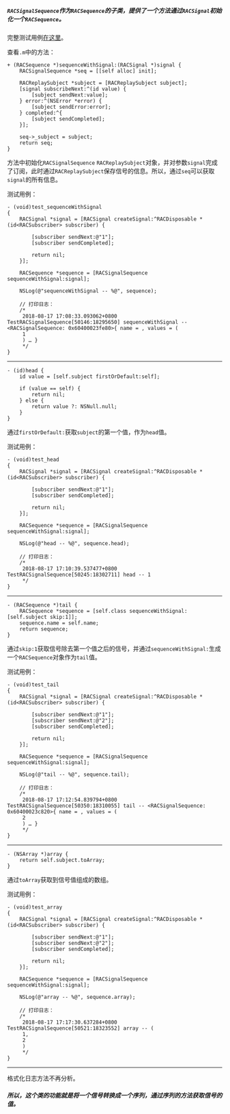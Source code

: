##### `RACSignalSequence`作为`RACSequence`的子类，提供了一个方法通过`RACSignal`初始化一个`RACSequence`。

完整测试用例[在这里](https://github.com/jianghui1/TestRACSignalSequence)。

查看`.m`中的方法：

    + (RACSequence *)sequenceWithSignal:(RACSignal *)signal {
    	RACSignalSequence *seq = [[self alloc] init];
    
    	RACReplaySubject *subject = [RACReplaySubject subject];
    	[signal subscribeNext:^(id value) {
    		[subject sendNext:value];
    	} error:^(NSError *error) {
    		[subject sendError:error];
    	} completed:^{
    		[subject sendCompleted];
    	}];
    
    	seq->_subject = subject;
    	return seq;
    }
方法中初始化`RACSignalSequence` `RACReplaySubject`对象，并对参数`signal`完成了订阅，此时通过`RACReplaySubject`保存信号的信息。所以，通过`seq`可以获取`signal`的所有信息。

测试用例：

    - (void)test_sequenceWithSignal
    {
        RACSignal *signal = [RACSignal createSignal:^RACDisposable *(id<RACSubscriber> subscriber) {
            
            [subscriber sendNext:@"1"];
            [subscriber sendCompleted];
            
            return nil;
        }];
        
        RACSequence *sequence = [RACSignalSequence sequenceWithSignal:signal];
        
        NSLog(@"sequenceWithSignal -- %@", sequence);
        
        // 打印日志：
        /*
         2018-08-17 17:08:33.093062+0800 TestRACSignalSequence[50146:18295650] sequenceWithSignal -- <RACSignalSequence: 0x60400023fe80>{ name = , values = (
         1
         ) … }
         */
    }
***

    - (id)head {
    	id value = [self.subject firstOrDefault:self];
    
    	if (value == self) {
    		return nil;
    	} else {
    		return value ?: NSNull.null;
    	}
    }
通过`firstOrDefault:`获取`subject`的第一个值，作为`head`值。

测试用例：

    - (void)test_head
    {
        RACSignal *signal = [RACSignal createSignal:^RACDisposable *(id<RACSubscriber> subscriber) {
            
            [subscriber sendNext:@"1"];
            [subscriber sendCompleted];
            
            return nil;
        }];
        
        RACSequence *sequence = [RACSignalSequence sequenceWithSignal:signal];
        
        NSLog(@"head -- %@", sequence.head);
        
        // 打印日志：
        /*
         2018-08-17 17:10:39.537477+0800 TestRACSignalSequence[50245:18302711] head -- 1
         */
    }
***

    - (RACSequence *)tail {
    	RACSequence *sequence = [self.class sequenceWithSignal:[self.subject skip:1]];
    	sequence.name = self.name;
    	return sequence;
    }
通过`skip:1`获取信号除去第一个值之后的信号，并通过`sequenceWithSignal:`生成一个`RACSequence`对象作为`tail`值。

测试用例：

    - (void)test_tail
    {
        RACSignal *signal = [RACSignal createSignal:^RACDisposable *(id<RACSubscriber> subscriber) {
            
            [subscriber sendNext:@"1"];
            [subscriber sendNext:@"2"];
            [subscriber sendCompleted];
            
            return nil;
        }];
        
        RACSequence *sequence = [RACSignalSequence sequenceWithSignal:signal];
        
        NSLog(@"tail -- %@", sequence.tail);
        
        // 打印日志：
        /*
         2018-08-17 17:12:54.839794+0800 TestRACSignalSequence[50350:18310055] tail -- <RACSignalSequence: 0x60400023c820>{ name = , values = (
         2
         ) … }
         */
    }
***

    - (NSArray *)array {
    	return self.subject.toArray;
    }
通过`toArray`获取到信号值组成的数组。

测试用例：

    - (void)test_array
    {
        RACSignal *signal = [RACSignal createSignal:^RACDisposable *(id<RACSubscriber> subscriber) {
            
            [subscriber sendNext:@"1"];
            [subscriber sendNext:@"2"];
            [subscriber sendCompleted];
            
            return nil;
        }];
        
        RACSequence *sequence = [RACSignalSequence sequenceWithSignal:signal];
        
        NSLog(@"array -- %@", sequence.array);
        
        // 打印日志：
        /*
         2018-08-17 17:17:30.637284+0800 TestRACSignalSequence[50521:18323552] array -- (
         1,
         2
         )
         */
    }
***
格式化日志方法不再分析。

##### 所以，这个类的功能就是将一个信号转换成一个序列，通过序列的方法获取信号的值。

